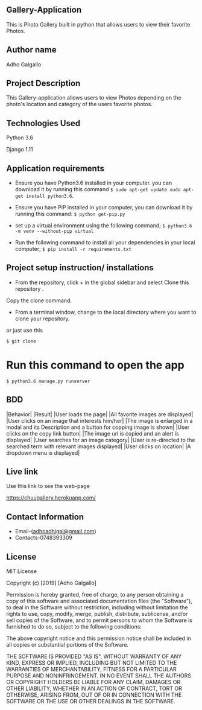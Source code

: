 ## Gallery-Application
This is Photo Gallery built in python that allows users to view their favorite Photos.

## Author name
Adho Galgallo

## Project Description
This Gallery-application allows users to view Photos depending on the photo's location and category of the users favorite photos.

## Technologies Used
Python 3.6

Django 1.11

## Application requirements
* Ensure you have Python3.6 installed in your computer. you can download it by running this command
`$ sudo apt-get update sudo apt-get install python3.6`.

* Ensure you have PiP installed in your computer, you can download it by running this command:
`$ python get-pip.py`

* set up a virtual environment using the following command;
`$ python3.6 -m venv --without-pip virtual`

* Run the following command to install all your dependencies in your local computer;
`$ pip install -r requirements.txt`

## Project setup instruction/ installations
* From the repository, click + in the global sidebar and select Clone this repository .

Copy the clone command.

* From a terminal window, change to the local directory where you want to clone your repository.

or just use this

`$ git clone `

# Run this command to open the app
`$ python3.6 manage.py runserver`


## BDD
|Behavior|	|Result|
|User loads the page|	|All favorite images are displayed|
|User clicks on an image that interests him/her|	|The image is enlarged in a modal and its Description and a button for copping image is shown|
|User clicks on the copy link button|	|The image url is copied and an alert is displayed|
|User searches for an image category|	|User is re-directed to the searched term with relevant images displayed|
|User clicks on location|	|A dropdown menu is displayed|


## Live link
Use this link to see the web-page

https://chuugallery.herokuapp.com/

## Contact Information
* Email-(adhoadhigal@gmail.com)
* Contacts-0748393309

## License
MIT License

Copyright (c) [2019] [Adho Galgallo]

Permission is hereby granted, free of charge, to any person obtaining a copy of this software and associated documentation files (the "Software"), to deal in the Software without restriction, including without limitation the rights to use, copy, modify, merge, publish, distribute, sublicense, and/or sell copies of the Software, and to permit persons to whom the Software is furnished to do so, subject to the following conditions:

The above copyright notice and this permission notice shall be included in all copies or substantial portions of the Software.

THE SOFTWARE IS PROVIDED "AS IS", WITHOUT WARRANTY OF ANY KIND, EXPRESS OR IMPLIED, INCLUDING BUT NOT LIMITED TO THE WARRANTIES OF MERCHANTABILITY, FITNESS FOR A PARTICULAR PURPOSE AND NONINFRINGEMENT. IN NO EVENT SHALL THE AUTHORS OR COPYRIGHT HOLDERS BE LIABLE FOR ANY CLAIM, DAMAGES OR OTHER LIABILITY, WHETHER IN AN ACTION OF CONTRACT, TORT OR OTHERWISE, ARISING FROM, OUT OF OR IN CONNECTION WITH THE SOFTWARE OR THE USE OR OTHER DEALINGS IN THE SOFTWARE.

